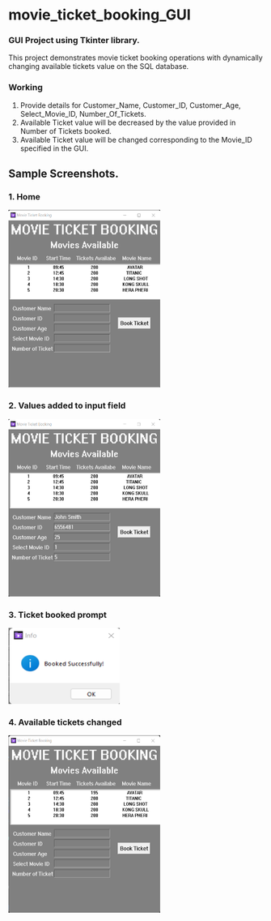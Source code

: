 # movie_ticket_booking_GUI

### GUI Project using Tkinter library.

This project demonstrates movie ticket booking operations with dynamically changing available tickets value on the SQL database.

### Working
1. Provide details for Customer_Name, Customer_ID, Customer_Age, Select_Movie_ID, Number_Of_Tickets.
2. Available Ticket value will be decreased by the value provided in Number of Tickets booked.
3. Available Ticket value will be changed corresponding to the Movie_ID specified in the GUI.


## Sample Screenshots.
### 1. Home
<img src="https://github.com/Hunking9797/movie_ticket_booking_GUI/blob/main/Screenshots/Homepage.png" width=300 height=350 />

### 2. Values added to input field
<img src="https://github.com/Hunking9797/movie_ticket_booking_GUI/blob/main/Screenshots/Values%20Added.png" width=300 height=350 />

### 3. Ticket booked prompt
<img src="https://github.com/Hunking9797/movie_ticket_booking_GUI/blob/main/Screenshots/Ticket%20Booked%20Prompt.png" width=220 height=150 />

### 4. Available tickets changed
<img src="https://github.com/Hunking9797/movie_ticket_booking_GUI/blob/main/Screenshots/Available%20Tickets%20Changed.png" width=300 height=350 />

